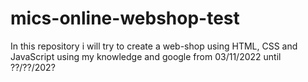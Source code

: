 # mics-online-webshop-test
In this repository i will try to create a web-shop using HTML, CSS and JavaScript using my knowledge and google from 03/11/2022 until ??/??/202?
